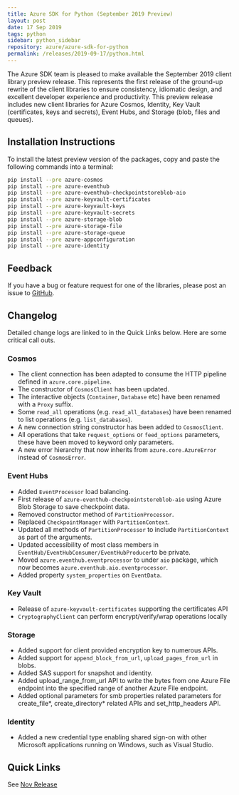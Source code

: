 ```yaml
---
title: Azure SDK for Python (September 2019 Preview)
layout: post
date: 17 Sep 2019
tags: python
sidebar: python_sidebar
repository: azure/azure-sdk-for-python
permalink: /releases/2019-09-17/python.html
---
```


The Azure SDK team is pleased to make available the September 2019 client library preview release. This represents the first release of the ground-up rewrite of the client libraries to ensure consistency, idiomatic design, and excellent developer experience and productivity. This preview release includes new client libraries for Azure Cosmos, Identity, Key Vault (certificates, keys and secrets), Event Hubs, and Storage (blob, files and queues).

## Installation Instructions

To install the latest preview version of the packages, copy and paste the following commands into a terminal:

```bash
pip install --pre azure-cosmos
pip install --pre azure-eventhub
pip install --pre azure-eventhub-checkpointstoreblob-aio
pip install --pre azure-keyvault-certificates
pip install --pre azure-keyvault-keys
pip install --pre azure-keyvault-secrets
pip install --pre azure-storage-blob
pip install --pre azure-storage-file
pip install --pre azure-storage-queue
pip install --pre azure-appconfiguration
pip install --pre azure-identity
```

## Feedback
If you have a bug or feature request for one of the libraries, please post an issue to [GitHub](https://github.com/azure/azure-sdk-for-python/issues).


## Changelog

Detailed change logs are linked to in the Quick Links below. Here are some critical call outs.

### Cosmos

- The client connection has been adapted to consume the HTTP pipeline defined in `azure.core.pipeline`.
- The constructor of `CosmosClient` has been updated.
- The interactive objects (`Container`, `Database` etc) have been renamed with a `Proxy` suffix.
- Some `read_all` operations (e.g. `read_all_databases`) have been renamed to list operations (e.g. `list_databases`).
- A new connection string constructor has been added to `CosmosClient`.
- All operations that take `request_options` or `feed_options` parameters, these have been moved to keyword only parameters.
- A new error hierarchy that now inherits from `azure.core.AzureError` instead of `CosmosError`.

### Event Hubs

- Added `EventProcessor` load balancing.
- First release of `azure-eventhub-checkpointstoreblob-aio` using Azure Blob Storage to save checkpoint data.
- Removed constructor method of `PartitionProcessor`.
- Replaced `CheckpointManager` with `PartitionContext`.
- Updated all methods of `PartitionProcessor` to include `PartitionContext` as part of the arguments.
- Updated accessibility of most class members in `EventHub/EventHubConsumer/EventHubProducer`to be private.
- Moved `azure.eventhub.eventprocessor` to under `aio` package, which now becomes `azure.eventhub.aio.eventprocessor`.
- Added property `system_properties` on `EventData`.

### Key Vault

- Release of `azure-keyvault-certificates` supporting the certificates API
- `CryptographyClient` can perform encrypt/verify/wrap operations locally

### Storage

- Added support for client provided encryption key to numerous APIs.
- Added support for `append_block_from_url`, `upload_pages_from_url` in blobs.
- Added SAS support for snapshot and identity.
- Added upload_range_from_url API to write the bytes from one Azure File endpoint into the specified range of another Azure File endpoint.
- Added optional parameters for smb properties related parameters for create_file*, create_directory* related APIs and set_http_headers API.

### Identity
- Added a new credential type enabling shared sign-on with other Microsoft applications running on Windows, such as Visual Studio.

## Quick Links

See [Nov Release](..\2019-11\python.html)
